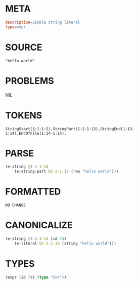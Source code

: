 # META
~~~ini
description=Simple string literal
type=expr
~~~
# SOURCE
~~~roc
"hello world"
~~~
# PROBLEMS
NIL
# TOKENS
~~~zig
StringStart(1:1-1:2),StringPart(1:2-1:13),StringEnd(1:13-1:14),EndOfFile(1:14-1:14),
~~~
# PARSE
~~~clojure
(e-string @1-1-1-14
	(e-string-part @1-2-1-13 (raw "hello world")))
~~~
# FORMATTED
~~~roc
NO CHANGE
~~~
# CANONICALIZE
~~~clojure
(e-string @1-1-1-14 (id 74)
	(e-literal @1-2-1-13 (string "hello world")))
~~~
# TYPES
~~~clojure
(expr (id 74) (type "Str"))
~~~
